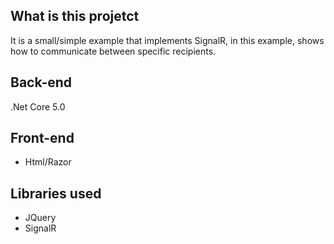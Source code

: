 ## What is this projetct

It is a small/simple example that implements SignalR, in this example, shows how to communicate between specific recipients.

## Back-end

.Net Core 5.0

## Front-end

- Html/Razor

## Libraries used

- JQuery
- SignalR
